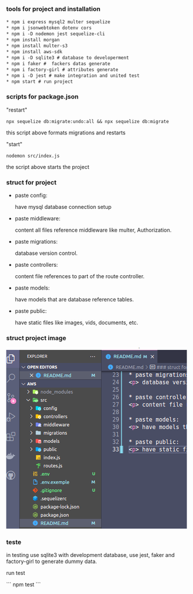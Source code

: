 ###   tools for project and installation
```
* npm i express mysql2 multer sequelize
* npm i jsonwebtoken dotenv cors
* npm i -D nodemon jest sequelize-cli
* npm install morgan
* npm install multer-s3
* npm install aws-sdk
* npm i -D sqlite3 # database to developerment 
* npm i faker #  fackers datas generate
* npm i factory-girl # attributes generate
* npm i -D jest # make integration and united test
* npm start # run project
```

### scripts for package.json

<p>"restart" </p>

```
npx sequelize db:migrate:undo:all && npx sequelize db:migrate
```

<p> this script above formats migrations and restarts </p>

<p>"start"</p>

```
nodemon src/index.js
```

<p> the script above starts the project </p>

### struct for project

* paste config: 
   <p> have mysql database connection setup </p>

* paste middleware:
   <p> content all files reference middleware like multer, Authorization. </p>

* paste migrations:
   <p> database version control. </p>

* paste controllers: 
   <p> content file references to part of the route controller. </p>

* paste models:
   <p> have models that are database reference tables. </p>

* paste public:
   <p> have static files  like images, vids, documents, etc. </p>


### struct project image 

![alt text](https://github.com/Jardielson-s/aws/blob/main/images/imageOfStruct.png)


### teste

<p>
in testing use sqlite3 with development database, use jest, faker and factory-girl to generate dummy data.
</p>
<p>
run test
<p>
```
npm test
```